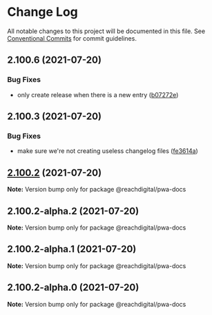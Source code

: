 # Change Log

All notable changes to this project will be documented in this file.
See [Conventional Commits](https://conventionalcommits.org) for commit guidelines.

## 2.100.6 (2021-07-20)


### Bug Fixes

* only create release when there is a new entry ([b07272e](https://github.com/ho-nl/m2-pwa/commit/b07272e4e74ee0bec3677e35ce3ee7e02231971a))





## 2.100.3 (2021-07-20)


### Bug Fixes

* make sure we're not creating useless changelog files ([fe3614a](https://github.com/ho-nl/m2-pwa/commit/fe3614a8480c7f1c68d673da2bb84805112a6643))





## [2.100.2](https://github.com/ho-nl/m2-pwa/compare/@reachdigital/pwa-docs@2.100.2-alpha.2...@reachdigital/pwa-docs@2.100.2) (2021-07-20)

**Note:** Version bump only for package @reachdigital/pwa-docs





## 2.100.2-alpha.2 (2021-07-20)

**Note:** Version bump only for package @reachdigital/pwa-docs





## 2.100.2-alpha.1 (2021-07-20)

**Note:** Version bump only for package @reachdigital/pwa-docs





## 2.100.2-alpha.0 (2021-07-20)

**Note:** Version bump only for package @reachdigital/pwa-docs
